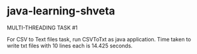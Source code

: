 ﻿# java-learning-shveta



MULTI-THREADING TASK #1

For CSV to Text files task, run CSVToTxt as java application.
Time taken to write txt files with 10 lines each is 14.425 seconds.
